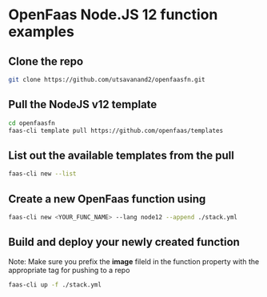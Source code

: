 # OpenFaas Node.JS 12 function examples

## Clone the repo
```sh
git clone https://github.com/utsavanand2/openfaasfn.git
```

## Pull the NodeJS v12 template
```sh
cd openfaasfn
faas-cli template pull https://github.com/openfaas/templates
```

## List out the available templates from the pull
```sh
faas-cli new --list
```

## Create a new OpenFaas function using
```sh
faas-cli new <YOUR_FUNC_NAME> --lang node12 --append ./stack.yml
```

## Build and deploy your newly created function
Note: Make sure you prefix the **image** fileld in the function property with the appropriate tag for pushing to a repo
```sh
faas-cli up -f ./stack.yml
```
